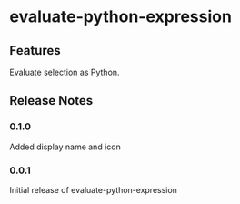 # evaluate-python-expression

## Features

Evaluate selection as Python.

## Release Notes

### 0.1.0

Added display name and icon

### 0.0.1

Initial release of evaluate-python-expression
